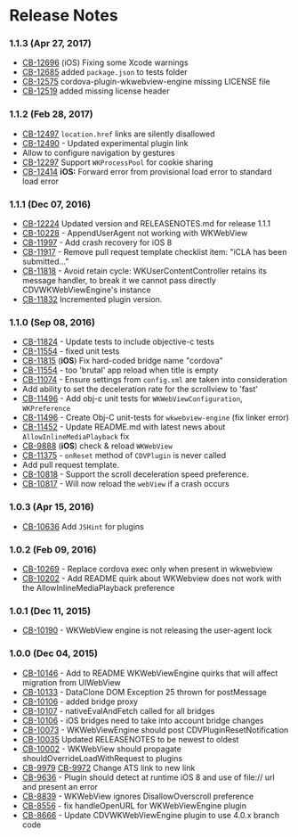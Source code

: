 <!--
#
# Licensed to the Apache Software Foundation (ASF) under one
# or more contributor license agreements.  See the NOTICE file
# distributed with this work for additional information
# regarding copyright ownership.  The ASF licenses this file
# to you under the Apache License, Version 2.0 (the
# "License"); you may not use this file except in compliance
# with the License.  You may obtain a copy of the License at
# 
# http://www.apache.org/licenses/LICENSE-2.0
# 
# Unless required by applicable law or agreed to in writing,
# software distributed under the License is distributed on an
# "AS IS" BASIS, WITHOUT WARRANTIES OR CONDITIONS OF ANY
#  KIND, either express or implied.  See the License for the
# specific language governing permissions and limitations
# under the License.
#
-->

# Release Notes

### 1.1.3 (Apr 27, 2017)
* [CB-12696](https://issues.apache.org/jira/browse/CB-12696) (iOS) Fixing some Xcode warnings
* [CB-12685](https://issues.apache.org/jira/browse/CB-12685) added `package.json` to tests folder
* [CB-12575](https://issues.apache.org/jira/browse/CB-12575) cordova-plugin-wkwebview-engine missing LICENSE file
* [CB-12519](https://issues.apache.org/jira/browse/CB-12519) added missing license header

### 1.1.2 (Feb 28, 2017)
* [CB-12497](https://issues.apache.org/jira/browse/CB-12497) `location.href` links are silently disallowed
* [CB-12490](https://issues.apache.org/jira/browse/CB-12490) - Updated experimental plugin link
* Allow to configure navigation by gestures
* [CB-12297](https://issues.apache.org/jira/browse/CB-12297) Support `WKProcessPool` for cookie sharing
* [CB-12414](https://issues.apache.org/jira/browse/CB-12414) **iOS:** Forward error from provisional load error to standard load error

### 1.1.1 (Dec 07, 2016)
* [CB-12224](https://issues.apache.org/jira/browse/CB-12224) Updated version and RELEASENOTES.md for release 1.1.1
* [CB-10228](https://issues.apache.org/jira/browse/CB-10228) - AppendUserAgent not working with WKWebView
* [CB-11997](https://issues.apache.org/jira/browse/CB-11997) - Add crash recovery for iOS 8
* [CB-11917](https://issues.apache.org/jira/browse/CB-11917) - Remove pull request template checklist item: "iCLA has been submitted…"
* [CB-11818](https://issues.apache.org/jira/browse/CB-11818) - Avoid retain cycle: WKUserContentController retains its message handler, to break it we cannot pass directly CDVWKWebViewEngine's instance
* [CB-11832](https://issues.apache.org/jira/browse/CB-11832) Incremented plugin version.


### 1.1.0 (Sep 08, 2016)
* [CB-11824](https://issues.apache.org/jira/browse/CB-11824) - Update tests to include objective-c tests
* [CB-11554](https://issues.apache.org/jira/browse/CB-11554) - fixed unit tests
* [CB-11815](https://issues.apache.org/jira/browse/CB-11815) (**iOS**) Fix hard-coded bridge name "cordova"
* [CB-11554](https://issues.apache.org/jira/browse/CB-11554) - too 'brutal' app reload when title is empty
* [CB-11074](https://issues.apache.org/jira/browse/CB-11074) - Ensure settings from `config.xml` are taken into consideration
* Add ability to set the deceleration rate for the scrollview to 'fast'
* [CB-11496](https://issues.apache.org/jira/browse/CB-11496) - Add obj-c unit tests for `WKWebViewConfiguration`, `WKPreference`
* [CB-11496](https://issues.apache.org/jira/browse/CB-11496) - Create Obj-C unit-tests for `wkwebview-engine` (fix linker error)
* [CB-11452](https://issues.apache.org/jira/browse/CB-11452) - Update README.md with latest news about `AllowInlineMediaPlayback` fix
* [CB-9888](https://issues.apache.org/jira/browse/CB-9888) (**iOS**) check & reload `WKWebView`
* [CB-11375](https://issues.apache.org/jira/browse/CB-11375) - `onReset` method of `CDVPlugin` is never called
* Add pull request template.
* [CB-10818](https://issues.apache.org/jira/browse/CB-10818) - Support the scroll deceleration speed preference.
* [CB-10817](https://issues.apache.org/jira/browse/CB-10817) - Will now reload the `webView` if a crash occurs

### 1.0.3 (Apr 15, 2016)
* [CB-10636](https://issues.apache.org/jira/browse/CB-10636) Add `JSHint` for plugins

### 1.0.2 (Feb 09, 2016)
* [CB-10269](https://issues.apache.org/jira/browse/CB-10269) - Replace cordova exec only when present in wkwebview
* [CB-10202](https://issues.apache.org/jira/browse/CB-10202) - Add README quirk about WKWebview does not work with the AllowInlineMediaPlayback preference


### 1.0.1 (Dec 11, 2015)

* [CB-10190](https://issues.apache.org/jira/browse/CB-10190) - WKWebView engine is not releasing the user-agent lock

### 1.0.0 (Dec 04, 2015)

* [CB-10146](https://issues.apache.org/jira/browse/CB-10146) - Add to README WKWebViewEngine quirks that will affect migration from UIWebView
* [CB-10133](https://issues.apache.org/jira/browse/CB-10133) - DataClone DOM Exception 25 thrown for postMessage
* [CB-10106](https://issues.apache.org/jira/browse/CB-10106) - added bridge proxy
* [CB-10107](https://issues.apache.org/jira/browse/CB-10107) - nativeEvalAndFetch called for all bridges
* [CB-10106](https://issues.apache.org/jira/browse/CB-10106) - iOS bridges need to take into account bridge changes
* [CB-10073](https://issues.apache.org/jira/browse/CB-10073) - WKWebViewEngine should post CDVPluginResetNotification
* [CB-10035](https://issues.apache.org/jira/browse/CB-10035) Updated RELEASENOTES to be newest to oldest
* [CB-10002](https://issues.apache.org/jira/browse/CB-10002) - WKWebView should propagate shouldOverrideLoadWithRequest to plugins
* [CB-9979](https://issues.apache.org/jira/browse/CB-9979) [CB-9972](https://issues.apache.org/jira/browse/CB-9972) Change ATS link to new link
* [CB-9636](https://issues.apache.org/jira/browse/CB-9636) - Plugin should detect at runtime iOS 8 and use of file:// url and present an error
* [CB-8839](https://issues.apache.org/jira/browse/CB-8839) - WKWebView ignores DisallowOverscroll preference
* [CB-8556](https://issues.apache.org/jira/browse/CB-8556) - fix handleOpenURL for WKWebViewEngine plugin
* [CB-8666](https://issues.apache.org/jira/browse/CB-8666) - Update CDVWKWebViewEngine plugin to use 4.0.x branch code


